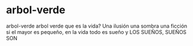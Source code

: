 # arbol-verde
arbol-verde
arbol verde
que es la vida?
Una ilusión
una sombra una ficción
si el mayor es pequeño, 
en la vida todo es sueño
y LOS SUEÑOS, SUEÑOS SON
